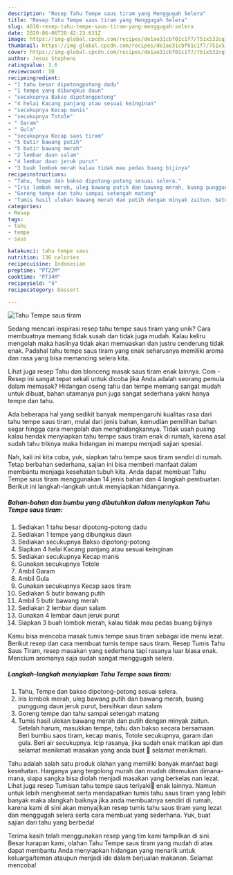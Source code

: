 ```yaml
---
description: "Resep Tahu Tempe saus tiram yang Menggugah Selera"
title: "Resep Tahu Tempe saus tiram yang Menggugah Selera"
slug: 4018-resep-tahu-tempe-saus-tiram-yang-menggugah-selera
date: 2020-06-06T20:42:23.631Z
image: https://img-global.cpcdn.com/recipes/de1ae31cbf01c1f7/751x532cq70/tahu-tempe-saus-tiram-foto-resep-utama.jpg
thumbnail: https://img-global.cpcdn.com/recipes/de1ae31cbf01c1f7/751x532cq70/tahu-tempe-saus-tiram-foto-resep-utama.jpg
cover: https://img-global.cpcdn.com/recipes/de1ae31cbf01c1f7/751x532cq70/tahu-tempe-saus-tiram-foto-resep-utama.jpg
author: Jesus Stephens
ratingvalue: 3.6
reviewcount: 10
recipeingredient:
- "1 tahu besar dipotongpotong dadu"
- "1 tempe yang dibungkus daun"
- "secukupnya Bakso dipotongpotong"
- "4 helai Kacang panjang atau sesuai keinginan"
- "secukupnya Kecap manis"
- "secukupnya Totole"
- " Garam"
- " Gula"
- "secukupnya Kecap saos tiram"
- "5 butir bawang putih"
- "5 butir bawang merah"
- "2 lembar daun salam"
- "4 lembar daun jeruk purut"
- "3 buah lombok merah kalau tidak mau pedas buang bijinya"
recipeinstructions:
- "Tahu, Tempe dan bakso dipotong-potong sesuai selera."
- "Iris lombok merah, uleg bawang putih dan bawang merah, buang punggung daun jeruk purut, bersihkan daun salam"
- "Goreng tempe dan tahu sampai setengah matang"
- "Tumis hasil ulekan bawang merah dan putih dengan minyak zaitun. Setelah harum, masukkan tempe, tahu dan bakso secara bersamaan. Beri bumbu saos tiram, kecap manis, Totole secukupnya, garam dan gula. Beri air secukupnya. Icip rasanya, jika sudah enak matikan api dan selamat menikmati masakan yang anda buat 👏 selamat menikmati."
categories:
- Resep
tags:
- tahu
- tempe
- saus

katakunci: tahu tempe saus 
nutrition: 136 calories
recipecuisine: Indonesian
preptime: "PT22M"
cooktime: "PT34M"
recipeyield: "4"
recipecategory: Dessert

---
```



![Tahu Tempe saus tiram](https://img-global.cpcdn.com/recipes/de1ae31cbf01c1f7/751x532cq70/tahu-tempe-saus-tiram-foto-resep-utama.jpg)

Sedang mencari inspirasi resep tahu tempe saus tiram yang unik? Cara membuatnya memang tidak susah dan tidak juga mudah. Kalau keliru mengolah maka hasilnya tidak akan memuaskan dan justru cenderung tidak enak. Padahal tahu tempe saus tiram yang enak seharusnya memiliki aroma dan rasa yang bisa memancing selera kita.

Lihat juga resep Tahu dan blonceng masak saus tiram enak lainnya. Com - Resep ini sangat tepat sekali untuk dicoba jika Anda adalah seorang pemula dalam memasak? Hidangan oseng tahu dan tempe memang sangat mudah untuk dibuat, bahan utamanya pun juga sangat sederhana yakni hanya tempe dan tahu.

Ada beberapa hal yang sedikit banyak mempengaruhi kualitas rasa dari tahu tempe saus tiram, mulai dari jenis bahan, kemudian pemilihan bahan segar hingga cara mengolah dan menghidangkannya. Tidak usah pusing kalau hendak menyiapkan tahu tempe saus tiram enak di rumah, karena asal sudah tahu triknya maka hidangan ini mampu menjadi sajian spesial.


Nah, kali ini kita coba, yuk, siapkan tahu tempe saus tiram sendiri di rumah. Tetap berbahan sederhana, sajian ini bisa memberi manfaat dalam membantu menjaga kesehatan tubuh kita. Anda dapat membuat Tahu Tempe saus tiram menggunakan 14 jenis bahan dan 4 langkah pembuatan. Berikut ini langkah-langkah untuk menyiapkan hidangannya.

<!--inarticleads1-->

##### Bahan-bahan dan bumbu yang dibutuhkan dalam menyiapkan Tahu Tempe saus tiram:

1. Sediakan 1 tahu besar dipotong-potong dadu
1. Sediakan 1 tempe yang dibungkus daun
1. Sediakan secukupnya Bakso dipotong-potong
1. Siapkan 4 helai Kacang panjang atau sesuai keinginan
1. Sediakan secukupnya Kecap manis
1. Gunakan secukupnya Totole
1. Ambil  Garam
1. Ambil  Gula
1. Gunakan secukupnya Kecap saos tiram
1. Sediakan 5 butir bawang putih
1. Ambil 5 butir bawang merah
1. Sediakan 2 lembar daun salam
1. Gunakan 4 lembar daun jeruk purut
1. Siapkan 3 buah lombok merah, kalau tidak mau pedas buang bijinya


Kamu bisa mencoba masak tumis tempe saus tiram sebagai ide menu lezat. Berikut resep dan cara membuat tumis tempe saus tiram. Resep Tumis Tahu Saus Tiram, resep masakan yang sederhana tapi rasanya luar biasa enak. Mencium aromanya saja sudah sangat menggugah selera. 

<!--inarticleads2-->

##### Langkah-langkah menyiapkan Tahu Tempe saus tiram:

1. Tahu, Tempe dan bakso dipotong-potong sesuai selera.
1. Iris lombok merah, uleg bawang putih dan bawang merah, buang punggung daun jeruk purut, bersihkan daun salam
1. Goreng tempe dan tahu sampai setengah matang
1. Tumis hasil ulekan bawang merah dan putih dengan minyak zaitun. Setelah harum, masukkan tempe, tahu dan bakso secara bersamaan. Beri bumbu saos tiram, kecap manis, Totole secukupnya, garam dan gula. Beri air secukupnya. Icip rasanya, jika sudah enak matikan api dan selamat menikmati masakan yang anda buat 👏 selamat menikmati.


Tahu adalah salah satu produk olahan yang memiliki banyak manfaat bagi kesehatan. Harganya yang tergolong murah dan mudah ditemukan dimana-mana, siapa sangka bisa diolah menjadi masakan yang berkelas nan lezat. Lihat juga resep Tumisan tahu tempe saus teriyaki💞 enak lainnya. Namun untuk lebih menghemat serta mendapatkan tumis tahu saus tiram yang lebih banyak maka alangkah baiknya jika anda membuatnya sendiri di rumah, karena kami di sini akan menyajikan resep tumis tahu saus tiram yang lezat dan menggugah selera serta cara membuat yang sederhana. Yuk, buat sajian dari tahu yang berbeda! 

Terima kasih telah menggunakan resep yang tim kami tampilkan di sini. Besar harapan kami, olahan Tahu Tempe saus tiram yang mudah di atas dapat membantu Anda menyiapkan hidangan yang menarik untuk keluarga/teman ataupun menjadi ide dalam berjualan makanan. Selamat mencoba!
